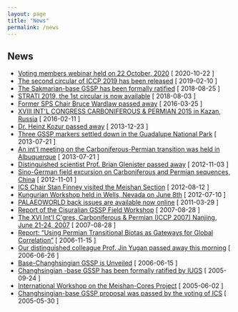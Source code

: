 ```yaml
---
layout: page
title: "News"
permalink: /news
---
```

## News
* [Voting members webinar held on 22 October, 2020](http://stratigraphy.org/subcommission-permian/news/2020-10-22) [ 2020-10-22 ]
* [The second circular of ICCP 2019 has been released](http://stratigraphy.org/subcommission-permian/news/2019-02-10) [ 2019-02-10 ]
* [The Sakmarian-base GSSP has been formally ratified](http://stratigraphy.org/subcommission-permian/news/2018-08-25) [ 2018-08-25 ]
* [STRATI 2019, the 1st circular is now available](http://stratigraphy.org/subcommission-permian/news/2018-08-03) [ 2018-08-03 ]
* [Former SPS Chair Bruce Wardlaw passed away](http://stratigraphy.org/subcommission-permian/news/2016-03-25) [ 2016-03-25 ]
* [XVIII INT'L CONGRESS CARBONIFEROUS & PERMIAN 2015 in Kazan, Russia](http://stratigraphy.org/subcommission-permian/news/2016-02-11) [ 2016-02-11 ]
* [Dr. Heinz Kozur passed away](http://stratigraphy.org/subcommission-permian/news/2013-12-23) [ 2013-12-23 ]
* [Three GSSP markers settled down in the Guadalupe National Park](http://stratigraphy.org/subcommission-permian/news/2013-07-21-guadalupe) [ 2013-07-21 ]
* [An int'l meeting on the Carboniferous-Permian transition was held in Albuquerque](http://stratigraphy.org/subcommission-permian/news/2013-07-21) [ 2013-07-21 ]
* [Distinguished scientist Prof. Brian Glenister passed away](http://stratigraphy.org/subcommission-permian/news/2012-11-03) [ 2012-11-03 ]
* [Sino-German field excursion on Carboniferous and Permian sequences, China](http://stratigraphy.org/subcommission-permian/news/2012-11-01) [ 2012-11-01 ]
* [ICS Chair Stan Finney visited the Meishan Section](http://stratigraphy.org/subcommission-permian/news/2012-08-12) [ 2012-08-12 ]
* [Kungurian Workshop held in Wells, Nevada on June 8th](http://stratigraphy.org/subcommission-permian/news/2012-07-10) [ 2012-07-10 ]
* [PALAEOWORLD back issues are available now online](http://stratigraphy.org/subcommission-permian/news/2011-03-29) [ 2011-03-29 ]
* [Report of the Cisuralian GSSP Field Workshop](http://stratigraphy.org/subcommission-permian/news/2007-08-28-workshop) [ 2007-08-28 ]
* [The XVI Int'l C'gres, Carboniferous & Permian (ICCP 2007) Nanjing, June 21-24, 2007](http://stratigraphy.org/subcommission-permian/news/2007-08-28) [ 2007-08-28 ]
* [Report: “Using Permian Transitional Biotas as Gateways for Global Correlation”](http://stratigraphy.org/subcommission-permian/news/2006-11-15) [ 2006-11-15 ]
* [Our distinguished colleague Prof. Jin Yugan passed away this morning](http://stratigraphy.org/subcommission-permian/news/2006-06-26) [ 2006-06-26 ]
* [Base-Changhsingian GSSP is Unveiled](http://stratigraphy.org/subcommission-permian/news/2006-06-15) [ 2006-06-15 ]
* [Changhsingian -base GSSP has been formally ratified by IUGS](http://stratigraphy.org/subcommission-permian/news/2005-09-24) [ 2005-09-24 ]
* [International Workshop on the Meishan-Cores Project](http://stratigraphy.org/subcommission-permian/news/2005-06-02) [ 2005-06-02 ]
* [Changhsingian-base GSSP proposal was passed by the voting of ICS](http://stratigraphy.org/subcommission-permian/news/2005-05-30) [ 2005-05-30 ]
